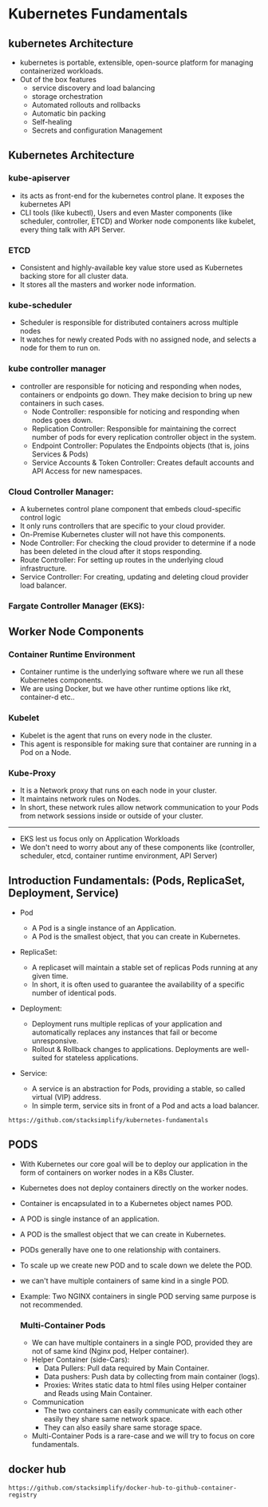 # Kubernetes Fundamentals

## kubernetes Architecture
-   kubernetes is portable, extensible, open-source platform for managing containerized workloads.
-   Out of the box features
    -   service discovery and load balancing
    -   storage orchestration
    -   Automated rollouts and rollbacks
    -   Automatic bin packing
    -   Self-healing
    -   Secrets and configuration Management

## Kubernetes Architecture

### kube-apiserver

-   its acts as front-end for the kubernetes control plane. It exposes the kubernetes API
-   CLI tools (like kubectl), Users and even Master components (like scheduler, controller, ETCD) and Worker node components like kubelet, every thing talk with API Server.

### ETCD

-   Consistent and highly-available key value store used as Kubernetes backing store for all cluster data.
-   It stores all the masters and worker node information.

### kube-scheduler

-   Scheduler is responsible for distributed containers across multiple nodes
-   It watches for newly created Pods with no assigned node, and selects a node for them to run on.

### kube controller manager
-   controller are responsible for noticing and responding when nodes, containers or endpoints go down. They make decision to bring up new containers in such cases.
    -   Node Controller: responsible for noticing and responding when nodes goes down.
    -   Replication Controller: Responsible for maintaining the correct number of pods for every replication controller object in the system.
    -   Endpoint Controller: Populates the Endpoints objects (that is, joins Services & Pods)
    -   Service Accounts & Token Controller: Creates default accounts and API Access for new namespaces. 

### Cloud Controller Manager:
-   A kubernetes control plane component that embeds cloud-specific control logic
-   It only runs controllers that are specific to your cloud provider.
-   On-Premise Kubernetes cluster will not have this components.
-   Node Controller: For checking the cloud provider to determine if a node has been deleted in the cloud after it stops responding.
-   Route Controller: For setting up routes in the underlying cloud infrastructure.
-   Service Controller: For creating, updating and deleting cloud provider load balancer.

### Fargate Controller Manager (EKS):
    

##  Worker Node Components
### Container Runtime Environment
-   Container runtime is the underlying software where we run all these Kubernetes components.
-   We are using Docker, but we have other runtime options like rkt, container-d etc..

### Kubelet
-   Kubelet is the agent that runs on every node in the cluster.
-   This agent is responsible for making sure that container are running in a Pod on a Node.

### Kube-Proxy
-   It is a Network proxy that runs on each node in your cluster.
-   It maintains network rules on Nodes.
-   In short, these network rules allow network communication to your Pods from network sessions inside or outside of your cluster.

--------------------------------------------------------------------------------------------------------------------------------
-   EKS lest us focus only on Application Workloads
-   We don't need to worry about any of these components like (controller, scheduler, etcd, container runtime environment, API Server)

## Introduction Fundamentals: (Pods, ReplicaSet, Deployment, Service)
-   Pod
    -   A Pod is a single instance of an Application.
    -   A Pod is the smallest object, that you can create in Kubernetes.

-   ReplicaSet:
    -   A replicaset will maintain a stable set of replicas Pods running at any given time.
    -   In short, it is often used to guarantee the availability of a specific number of identical pods.

-   Deployment:
    -   Deployment runs multiple replicas of your application and automatically replaces any instances that fail or become unresponsive.
    -   Rollout & Rollback changes to applications. Deployments are well-suited for stateless applications.

-   Service:
    -   A service is an abstraction for Pods, providing a stable, so called virtual (VIP) address.
    -   In simple term, service sits in front of a Pod and acts a load balancer.

```
https://github.com/stacksimplify/kubernetes-fundamentals
```

## PODS
-   With Kubernetes our core goal will be to deploy our application in the form of containers on worker nodes in a K8s Cluster.
-   Kubernetes does not deploy containers directly on the worker nodes.
-   Container is encapsulated in to a Kubernetes object names POD.
-   A POD is single instance of an application.
-   A POD is the smallest object that we can create in Kubernetes.

-   PODs generally have one to one relationship with containers.
-   To scale up we create new POD and to scale down we delete the POD.
-   we can't have multiple containers of same kind in a single POD.
-   Example: Two NGINX containers in single POD serving same purpose is not recommended.

    ### Multi-Container Pods
    -   We can have multiple containers in a single POD, provided they are not of same kind (Nginx pod, Helper container).
    -   Helper Container (side-Cars):
        -   Data Pullers: Pull data required by Main Container.
        -   Data pushers: Push data by collecting from main container (logs).
        -   Proxies: Writes static data to html files using Helper container and Reads using Main Container.
    -   Communication
        -   The two containers can easily communicate with each other easily they share same network space.
        -   They can also easily share same storage space.
    -   Multi-Container Pods is a rare-case and we will try to focus on core fundamentals.

## docker hub
```
https://github.com/stacksimplify/docker-hub-to-github-container-registry
```
